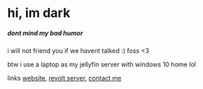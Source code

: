 # hi, im dark
##### dont mind my bad humor

i will not friend you if we havent talked :)
foss <3
 
btw i use a laptop as my jellyfin server with windows 10 home lol

links
[website](http://darkness.0x.no), [revolt server](https://rvlt.gg/eF3zC0Tp), [contact me](mailto:darkmmode@proton.me)
